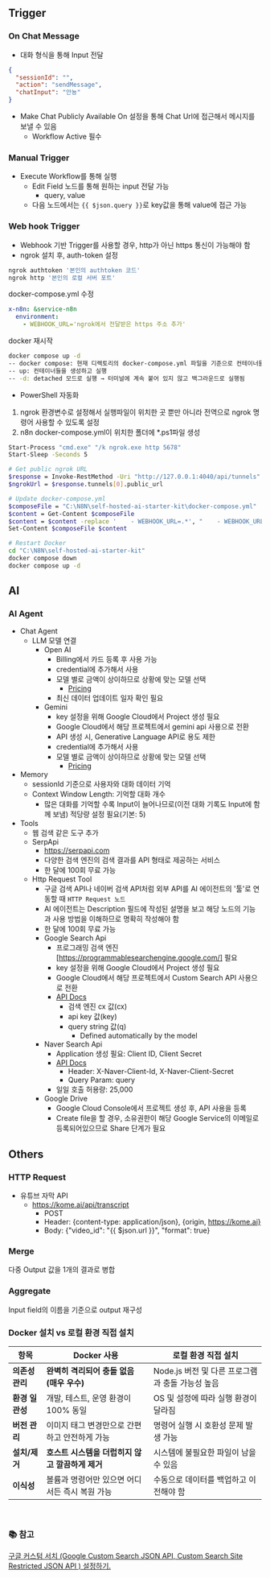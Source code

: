 ## Trigger
### On Chat Message
* 대화 형식을 통해 Input 전달
```json
{
  "sessionId": "",
  "action": "sendMessage",
  "chatInput": "안뇽"
}
```
* Make Chat Publicly Available On 설정을 통해 Chat Url에 접근해서 메시지를 보낼 수 있음
  * Workflow Active 필수


### Manual Trigger
* Execute Workflow를 통해 실행
  * Edit Field 노드를 통해 원하는 input 전달 가능
    * query, value
  * 다음 노드에서는 `{{ $json.query }}`로 key값을 통해 value에 접근 가능

### Web hook Trigger
* Webhook 기반 Trigger를 사용할 경우, http가 아닌 https 통신이 가능해야 함
* ngrok 설치 후, auth-token 설정
```bash
ngrok authtoken '본인의 authtoken 코드'
ngrok http '본인의 로컬 서버 포트'
```
docker-compose.yml 수정
```yml
x-n8n: &service-n8n
  environment:
    - WEBHOOK_URL='ngrok에서 전달받은 https 주소 추가'
```
docker 재시작
```bash
docker compose up -d
-- docker compose: 현재 디렉토리의 docker-compose.yml 파일을 기준으로 컨테이너들을 실행
-- up: 컨테이너들을 생성하고 실행
-- -d: detached 모드로 실행 → 터미널에 계속 붙어 있지 않고 백그라운드로 실행됨
```

* PowerShell 자동화
1. ngrok 환경변수로 설정해서 실행파일이 위치한 곳 뿐만 아니라 전역으로 ngrok 명령어 사용할 수 있도록 설정
2. n8n docker-compose.yml이 위치한 폴더에 *.ps1파일 생성
```sh
Start-Process "cmd.exe" "/k ngrok.exe http 5678"
Start-Sleep -Seconds 5

# Get public ngrok URL
$response = Invoke-RestMethod -Uri "http://127.0.0.1:4040/api/tunnels"
$ngrokUrl = $response.tunnels[0].public_url

# Update docker-compose.yml
$composeFile = "C:\N8N\self-hosted-ai-starter-kit\docker-compose.yml"
$content = Get-Content $composeFile
$content = $content -replace '    - WEBHOOK_URL=.*', "    - WEBHOOK_URL=$ngrokUrl"
Set-Content $composeFile $content

# Restart Docker
cd "C:\N8N\self-hosted-ai-starter-kit"
docker compose down
docker compose up -d
```



## AI
### AI Agent
* Chat Agent
  * LLM 모델 연결
    * Open AI
      * Billing에서 카드 등록 후 사용 가능
      * credential에 추가해서 사용
      * 모델 별로 금액이 상이하므로 상황에 맞는 모델 선택
        * [Pricing](https://openai.com/api/pricing)
      * 최신 데이터 업데이트 일자 확인 필요
    * Gemini
      * key 설정을 위해 Google Cloud에서 Project 생성 필요
      * Google Cloud에서 해당 프로젝트에서 gemini api 사용으로 전환
      * API 생성 시, Generative Language API로 용도 제한
      * credential에 추가해서 사용
      * 모델 별로 금액이 상이하므로 상황에 맞는 모델 선택
        * [Pricing](https://ai.google.dev/gemini-api/docs/pricing?hl=ko&_gl=1*nej4sm*_up*MQ..*_ga*MTA0NTE5NjcxNy4xNzUxNjg4MDE1*_ga_P1DBVKWT6V*czE3NTE2ODgwMTUkbzEkZzAkdDE3NTE2ODgwMTUkajYwJGwwJGgxOTUyMjU0NzA1)
* Memory
  * sessionId 기준으로 사용자와 대화 데이터 기억
  * Context Window Length: 기억할 대화 개수
    * 많은 대화를 기억할 수록 Input이 늘어나므로(이전 대화 기록도 Input에 함께 보냄) 적당량 설정 필요(기본: 5)
* Tools
  * 웹 검색 같은 도구 추가
  * SerpApi
    * https://serpapi.com
    * 다양한 검색 엔진의 검색 결과를 API 형태로 제공하는 서비스
    * 한 달에 100회 무료 가능
  * Http Request Tool
    * 구글 검색 API나 네이버 검색 API처럼 외부 API를 AI 에이전트의 '툴'로 연동할 때 `HTTP Request 노드` 
    * AI 에이전트는 Description 필드에 작성된 설명을 보고 해당 노드의 기능과 사용 방법을 이해하므로 명확히 작성해야 함
    * 한 달에 100회 무료 가능
    * Google Search Api
      * 프로그래밍 검색 엔진[https://programmablesearchengine.google.com/] 필요
      * key 설정을 위해 Google Cloud에서 Project 생성 필요
      * Google Cloud에서 해당 프로젝트에서 Custom Search API 사용으로 전환
      * [API Docs](https://developers.google.com/custom-search/v1/using_rest?hl=ko)
        * 검색 엔진 cx 값(cx)
        * api key 값(key)
        * query string 값(q)
          * Defined automatically by the model
    * Naver Search Api
      * Application 생성 필요: Client ID, Client Secret
      * [API Docs](https://developers.naver.com/docs/serviceapi/search/web/web.md#%EC%9B%B9%EB%AC%B8%EC%84%9C)
        * Header: X-Naver-Client-Id, X-Naver-Client-Secret
        * Query Param: query
      * 일일 호출 허용량: 25,000
    * Google Drive
      * Google Cloud Console에서 프로젝트 생성 후, API 사용을 등록
      * Create file을 할 경우, 소유권한이 해당 Google Service의 이메일로 등록되어있으므로 Share 단계가 필요


## Others
### HTTP Request
* 유튜브 자막 API
  * https://kome.ai/api/transcript
    * POST
    * Header: {content-type: application/json}, {origin, https://kome.ai}
    * Body: {"video_id": "{{ $json.url }}", "format": true}

### Merge
다중 Output 값을 1개의 결과로 병합

### Aggregate
Input field의 이름을 기준으로 output 재구성



### Docker 설치 vs 로컬 환경 직접 설치
| 항목 | Docker 사용 | 로컬 환경 직접 설치 |
| --- | --- | --- |
| **의존성 관리** | **완벽히 격리되어 충돌 없음 (매우 우수)** | Node.js 버전 및 다른 프로그램과 충돌 가능성 높음 |
| **환경 일관성** | 개발, 테스트, 운영 환경이 100% 동일 | OS 및 설정에 따라 실행 환경이 달라짐 |
| **버전 관리** | 이미지 태그 변경만으로 간편하고 안전하게 가능 | 명령어 실행 시 호환성 문제 발생 가능 |
| **설치/제거** | **호스트 시스템을 더럽히지 않고 깔끔하게 제거** | 시스템에 불필요한 파일이 남을 수 있음 |
| **이식성** | 볼륨과 명령어만 있으면 어디서든 즉시 복원 가능 | 수동으로 데이터를 백업하고 이전해야 함 |



<br/>

### 📚 참고
[구글 커스텀 서치 (Google Custom Search JSON API, Custom Search Site Restricted JSON API ) 설정하기.](https://mitw.tistory.com/54)
